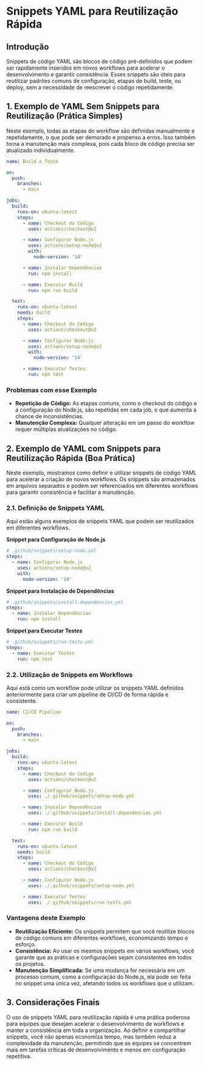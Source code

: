 
# Snippets YAML para Reutilização Rápida

## Introdução

Snippets de código YAML são blocos de código pré-definidos que podem ser rapidamente inseridos em novos workflows para acelerar o desenvolvimento e garantir consistência. Esses snippets são úteis para reutilizar padrões comuns de configuração, etapas de build, teste, ou deploy, sem a necessidade de reescrever o código repetidamente.

## 1. Exemplo de YAML Sem Snippets para Reutilização (Prática Simples)

Neste exemplo, todas as etapas do workflow são definidas manualmente e repetidamente, o que pode ser demorado e propenso a erros. Isso também torna a manutenção mais complexa, pois cada bloco de código precisa ser atualizado individualmente.

```yaml
name: Build e Teste

on:
  push:
    branches:
      - main

jobs:
  build:
    runs-on: ubuntu-latest
    steps:
      - name: Checkout do Código
        uses: actions/checkout@v2

      - name: Configurar Node.js
        uses: actions/setup-node@v2
        with:
          node-version: '14'

      - name: Instalar Dependências
        run: npm install

      - name: Executar Build
        run: npm run build

  test:
    runs-on: ubuntu-latest
    needs: build
    steps:
      - name: Checkout do Código
        uses: actions/checkout@v2

      - name: Configurar Node.js
        uses: actions/setup-node@v2
        with:
          node-version: '14'

      - name: Executar Testes
        run: npm test
```

### Problemas com esse Exemplo

- **Repetição de Código:** As etapas comuns, como o checkout do código e a configuração do Node.js, são repetidas em cada job, o que aumenta a chance de inconsistências.
- **Manutenção Complexa:** Qualquer alteração em um passo do workflow requer múltiplas atualizações no código.

## 2. Exemplo de YAML com Snippets para Reutilização Rápida (Boa Prática)

Neste exemplo, mostramos como definir e utilizar snippets de código YAML para acelerar a criação de novos workflows. Os snippets são armazenados em arquivos separados e podem ser referenciados em diferentes workflows para garantir consistência e facilitar a manutenção.

### 2.1. Definição de Snippets YAML

Aqui estão alguns exemplos de snippets YAML que podem ser reutilizados em diferentes workflows.

**Snippet para Configuração de Node.js**

```yaml
# .github/snippets/setup-node.yml
steps:
  - name: Configurar Node.js
    uses: actions/setup-node@v2
    with:
      node-version: '14'
```

**Snippet para Instalação de Dependências**

```yaml
# .github/snippets/install-dependencies.yml
steps:
  - name: Instalar Dependências
    run: npm install
```

**Snippet para Executar Testes**

```yaml
# .github/snippets/run-tests.yml
steps:
  - name: Executar Testes
    run: npm test
```

### 2.2. Utilização de Snippets em Workflows

Aqui está como um workflow pode utilizar os snippets YAML definidos anteriormente para criar um pipeline de CI/CD de forma rápida e consistente.

```yaml
name: CI/CD Pipeline

on:
  push:
    branches:
      - main

jobs:
  build:
    runs-on: ubuntu-latest
    steps:
      - name: Checkout do Código
        uses: actions/checkout@v2

      - name: Configurar Node.js
        uses: ./.github/snippets/setup-node.yml

      - name: Instalar Dependências
        uses: ./.github/snippets/install-dependencies.yml

      - name: Executar Build
        run: npm run build

  test:
    runs-on: ubuntu-latest
    needs: build
    steps:
      - name: Checkout do Código
        uses: actions/checkout@v2

      - name: Configurar Node.js
        uses: ./.github/snippets/setup-node.yml

      - name: Executar Testes
        uses: ./.github/snippets/run-tests.yml
```

### Vantagens deste Exemplo

- **Reutilização Eficiente:** Os snippets permitem que você reutilize blocos de código comuns em diferentes workflows, economizando tempo e esforço.
- **Consistência:** Ao usar os mesmos snippets em vários workflows, você garante que as práticas e configurações sejam consistentes em todos os projetos.
- **Manutenção Simplificada:** Se uma mudança for necessária em um processo comum, como a configuração do Node.js, ela pode ser feita no snippet uma única vez, afetando todos os workflows que o utilizam.

## 3. Considerações Finais

O uso de snippets YAML para reutilização rápida é uma prática poderosa para equipes que desejam acelerar o desenvolvimento de workflows e manter a consistência em toda a organização. Ao definir e compartilhar snippets, você não apenas economiza tempo, mas também reduz a complexidade da manutenção, permitindo que as equipes se concentrem mais em tarefas críticas de desenvolvimento e menos em configuração repetitiva.
